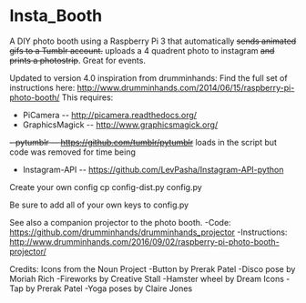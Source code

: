 Insta_Booth
=======================

A DIY photo booth using a Raspberry Pi 3 that automatically <strike>sends animated gifs to a Tumblr account.</strike>
uploads a 4 quadrent photo to instagram <strike>and prints a photostrip</strike>. Great for events.

Updated to version 4.0
inspiration from drumminhands:
Find the full set of instructions here: http://www.drumminhands.com/2014/06/15/raspberry-pi-photo-booth/
This requires:
  - PiCamera -- http://picamera.readthedocs.org/
  - GraphicsMagick -- http://www.graphicsmagick.org/
  
  <strike>- pytumblr -- https://github.com/tumblr/pytumblr</strike> loads in the script but code was removed for time being
  
  - Instagram-API -- https://github.com/LevPasha/Instagram-API-python


Create your own config
    cp config-dist.py config.py

Be sure to add all of your own keys to config.py

See also a companion projector to the photo booth.
-Code: https://github.com/drumminhands/drumminhands_projector
-Instructions: http://www.drumminhands.com/2016/09/02/raspberry-pi-photo-booth-projector/

Credits:
Icons from the Noun Project
-Button by Prerak Patel
-Disco pose by Moriah Rich
-Fireworks by Creative Stall
-Hamster wheel by Dream Icons
-Tap by Prerak Patel
-Yoga poses by Claire Jones
